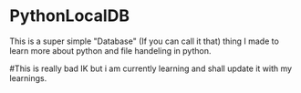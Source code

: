 # PythonLocalDB
This is a super simple "Database" (If you can call it that) thing I made to learn more about python and file handeling in python.

#This is really bad IK but i am currently learning and shall update it with my learnings. 
